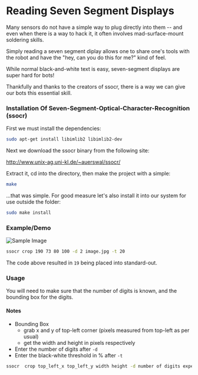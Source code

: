 Reading Seven Segment Displays
=============================


Many sensors do not have a simple way to plug directly into them -- and even when there is a way to hack it, it often involves mad-surface-mount soldering skills.

Simply reading a seven segment diplay allows one to share one's tools with the robot and have the "hey, can you do this for me?" kind of feel.

While normal black-and-white text is easy, seven-segment displays are super hard for bots!


Thankfully and thanks to the creators of ssocr, there is a way we can give our bots this essential skill.

### Installation Of Seven-Segment-Optical-Character-Recognition (ssocr)

First we must install the dependencies:


```bash
sudo apt-get install libimlib2 libimlib2-dev
```

Next we download the ssocr binary from the following site:

http://www.unix-ag.uni-kl.de/~auerswal/ssocr/

Extract it, cd into the directory, then make the project with a simple:
```bash
make
```
...that was simple. For good measure let's also install it into our system for use outside the folder:

```bash
sudo make install
```

### Example/Demo


![Sample Image](http://i1347.photobucket.com/albums/p711/gregorykielian/IRthermometerReadout_zpseff5c474.jpg)

```bash
ssocr crop 190 73 80 100 -d 2 image.jpg -t 20
```
The code above resulted in `19` being placed into standard-out.


### Usage
You will need to make sure that the number of digits is known, and the bounding box for the digits.

#### Notes
* Bounding Box 
  * grab x and y of top-left corner (pixels measured from top-left as per usual)
  * get the width and height in pixels respectively
* Enter the number of digits after `-d`
* Enter the black-white threshold in % after `-t`

```bash
ssocr  crop top_left_x top_left_y width height -d number of digits expected the_image_name.jpg -t black_white_threshold_percent
```
